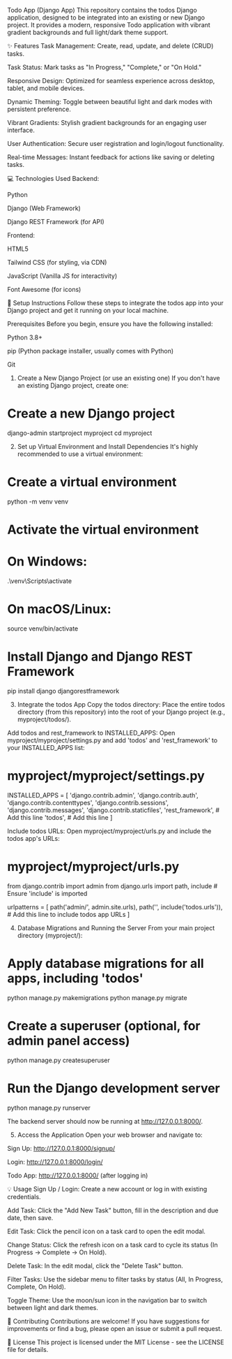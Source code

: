 Todo App (Django App)
This repository contains the todos Django application, designed to be integrated into an existing or new Django project. It provides a modern, responsive Todo application with vibrant gradient backgrounds and full light/dark theme support.

✨ Features
Task Management: Create, read, update, and delete (CRUD) tasks.

Task Status: Mark tasks as "In Progress," "Complete," or "On Hold."

Responsive Design: Optimized for seamless experience across desktop, tablet, and mobile devices.

Dynamic Theming: Toggle between beautiful light and dark modes with persistent preference.

Vibrant Gradients: Stylish gradient backgrounds for an engaging user interface.

User Authentication: Secure user registration and login/logout functionality.

Real-time Messages: Instant feedback for actions like saving or deleting tasks.

💻 Technologies Used
Backend:

Python

Django (Web Framework)

Django REST Framework (for API)

Frontend:

HTML5

Tailwind CSS (for styling, via CDN)

JavaScript (Vanilla JS for interactivity)

Font Awesome (for icons)

🚀 Setup Instructions
Follow these steps to integrate the todos app into your Django project and get it running on your local machine.

Prerequisites
Before you begin, ensure you have the following installed:

Python 3.8+

pip (Python package installer, usually comes with Python)

Git

1. Create a New Django Project (or use an existing one)
If you don't have an existing Django project, create one:

# Create a new Django project
django-admin startproject myproject
cd myproject

2. Set up Virtual Environment and Install Dependencies
It's highly recommended to use a virtual environment:

# Create a virtual environment
python -m venv venv

# Activate the virtual environment
# On Windows:
.\venv\Scripts\activate
# On macOS/Linux:
source venv/bin/activate

# Install Django and Django REST Framework
pip install django djangorestframework

3. Integrate the todos App
Copy the todos directory:
Place the entire todos directory (from this repository) into the root of your Django project (e.g., myproject/todos/).

Add todos and rest_framework to INSTALLED_APPS:
Open myproject/myproject/settings.py and add 'todos' and 'rest_framework' to your INSTALLED_APPS list:

# myproject/myproject/settings.py

INSTALLED_APPS = [
    'django.contrib.admin',
    'django.contrib.auth',
    'django.contrib.contenttypes',
    'django.contrib.sessions',
    'django.contrib.messages',
    'django.contrib.staticfiles',
    'rest_framework', # Add this line
    'todos',          # Add this line
]

Include todos URLs:
Open myproject/myproject/urls.py and include the todos app's URLs:

# myproject/myproject/urls.py
from django.contrib import admin
from django.urls import path, include # Ensure 'include' is imported

urlpatterns = [
    path('admin/', admin.site.urls),
    path('', include('todos.urls')), # Add this line to include todos app URLs
]

4. Database Migrations and Running the Server
From your main project directory (myproject/):

# Apply database migrations for all apps, including 'todos'
python manage.py makemigrations
python manage.py migrate

# Create a superuser (optional, for admin panel access)
python manage.py createsuperuser

# Run the Django development server
python manage.py runserver

The backend server should now be running at http://127.0.0.1:8000/.

5. Access the Application
Open your web browser and navigate to:

Sign Up: http://127.0.0.1:8000/signup/

Login: http://127.0.0.1:8000/login/

Todo App: http://127.0.0.1:8000/ (after logging in)

💡 Usage
Sign Up / Login: Create a new account or log in with existing credentials.

Add Task: Click the "Add New Task" button, fill in the description and due date, then save.

Edit Task: Click the pencil icon on a task card to open the edit modal.

Change Status: Click the refresh icon on a task card to cycle its status (In Progress -> Complete -> On Hold).

Delete Task: In the edit modal, click the "Delete Task" button.

Filter Tasks: Use the sidebar menu to filter tasks by status (All, In Progress, Complete, On Hold).

Toggle Theme: Use the moon/sun icon in the navigation bar to switch between light and dark themes.

🤝 Contributing
Contributions are welcome! If you have suggestions for improvements or find a bug, please open an issue or submit a pull request.

📄 License
This project is licensed under the MIT License - see the LICENSE file for details.
